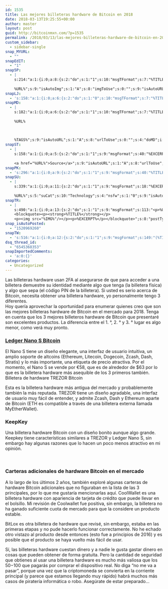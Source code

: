 ```yaml
---
id: 1535
title: Las mejores billeteras hardware de Bitcoin en 2018
date: 2018-03-13T19:25:55+00:00
author: master
layout: post
guid: http://bitcoinmxn.com/?p=1535
permalink: /2018/03/13/las-mejores-billeteras-hardware-de-bitcoin-en-2018/
custom_sidebar:
  - sidebar-single
snap_MYURL:
  - ""
snapEdIT:
  - "1"
snap5P:
  - |
    s:214:"a:1:{i:0;a:8:{s:2:"do";s:1:"1";s:10:"msgTFormat";s:7:"%TITLE%";s:9:"msgFormat";s:18:"%EXCERPT%
    
    %URL%";s:9:"isAutoImg";s:1:"A";s:8:"imgToUse";s:0:"";s:9:"isAutoURL";s:1:"A";s:8:"urlToUse";s:0:"";s:4:"do5P";i:0;}}";
snapLJ:
  - 's:158:"a:1:{i:0;a:6:{s:2:"do";s:1:"0";s:10:"msgTFormat";s:7:"%TITLE%";s:9:"msgFormat";s:9:"%EXCERPT%";s:9:"isAutoURL";s:1:"A";s:8:"urlToUse";s:0:"";s:4:"doLJ";i:0;}}";'
snapMD:
  - |
    s:182:"a:1:{i:0;a:6:{s:2:"do";s:1:"1";s:10:"msgTFormat";s:7:"%TITLE%";s:9:"msgFormat";s:32:"%EXCERPT%
    
    %URL%
    
    
    
    %TAGS%";s:9:"isAutoURL";s:1:"A";s:8:"urlToUse";s:0:"";s:4:"doMD";i:0;}}";
snapST:
  - |
    s:158:"a:1:{i:0;a:5:{s:2:"do";s:1:"1";s:9:"msgFormat";s:40:"%EXCERPT%
    
    <a href="%URL%">Source</a>";s:9:"isAutoURL";s:1:"A";s:8:"urlToUse";s:0:"";s:4:"doST";i:0;}}";
snapPK:
  - 's:296:"a:1:{i:0;a:9:{s:2:"do";s:1:"1";s:9:"msgFormat";s:40:"%TITLE% - %URL% #bitcoin #mexico #crypto";s:9:"isAutoURL";s:1:"A";s:8:"urlToUse";s:0:"";s:4:"doPK";i:0;s:8:"isPosted";s:1:"1";s:4:"pgID";i:1371139101;s:7:"postURL";s:30:"https://www.plurk.com/p/moc9p9";s:5:"pDate";s:19:"2018-03-13 19:27:23";}}";'
snapSU:
  - |
    s:339:"a:1:{i:0;a:11:{s:2:"do";s:1:"1";s:9:"msgFormat";s:18:"%EXCERPT%
    
    %URL%";s:5:"suCat";s:10:"Technology";s:4:"nsfw";s:1:"0";s:9:"isAutoURL";s:1:"A";s:8:"urlToUse";s:0:"";s:4:"doSU";i:0;s:8:"isPosted";s:1:"1";s:4:"pgID";s:6:"18hd6X";s:7:"postURL";s:45:"http://www.stumbleupon.com/su/18hd6X/comments";s:5:"pDate";s:19:"2018-03-13 19:27:38";}}";
snapTR:
  - |
    s:490:"a:1:{i:0;a:13:{s:2:"do";s:1:"1";s:9:"msgFormat";s:113:"<p>%URL%</p>
    <blockquote><p><strong>%TITLE%</strong></p>
    <p><img src="%IMG%"/></p><p>%EXCERPT%</p></blockquote>";s:8:"postType";s:1:"T";s:10:"msgTFormat";s:7:"%TITLE%";s:9:"isAutoImg";s:1:"A";s:8:"imgToUse";s:0:"";s:9:"isAutoURL";s:1:"A";s:8:"urlToUse";s:0:"";s:4:"doTR";i:0;s:8:"isPosted";s:1:"1";s:4:"pgID";i:171838377738;s:7:"postURL";s:46:"http://bitcoinmxn.tumblr.com/post/171838377738";s:5:"pDate";s:19:"2018-03-13 19:27:40";}}";
snap_isAutoPosted:
  - "1520969260"
snapTW:
  - 's:516:"a:1:{i:0;a:12:{s:2:"do";s:1:"1";s:9:"msgFormat";s:149:"(%TITLE%) - %URL% #bitcoin #criptomonedas #criptomoneda #blockchain #bitcoinMexico #bitcoinpanama #bitcoinvenezuela #ethereum #mexico #cryptocurrency";s:8:"attchImg";s:1:"1";s:9:"isAutoImg";s:1:"A";s:8:"imgToUse";s:0:"";s:9:"isAutoURL";s:1:"A";s:8:"urlToUse";s:0:"";s:4:"doTW";i:0;s:8:"isPosted";s:1:"1";s:4:"pgID";s:18:"973641766124564481";s:7:"postURL";s:57:"https://twitter.com/mxn_bitcoin/status/973641766124564481";s:5:"pDate";s:19:"2018-03-13 19:27:41";}}";'
dsq_thread_id:
  - "6545368353"
snapImportedComments:
  - 'a:0:{}'
categories:
  - Uncategorized
---
```

Las billeteras hardware usan 2FA al asegurarse de que para acceder a una billetera demuestre su identidad mediante algo que tenga (la billetera física) y algo que sepa (el código PIN de la billetera). Si usted es serio acerca de Bitcoin, necesita obtener una billetera hardware, yo personalmente tengo 3 diferentes.  
Hoy quería aprovechar la oportunidad para enumerar quienes creo que son las mejores billeteras hardware de Bitcoin en el mercado para 2018. Tenga en cuenta que los 3 mejores billeteros hardware de Bitcoin que presentaré son excelentes productos. La diferencia entre el 1. °, 2. ° y 3. ° lugar es algo menor, como verá muy pronto.

### [Ledger Nano S Bitcoin](https://www.ledgerwallet.com/r/19e2)

El Nano S tiene un diseño elegante, una interfaz de usuario intuitiva, un amplio soporte de altcoins (Ethereum, Litecoin, Dogecoin, Zcash, Dash, Stratis) y lo más importante, una etiqueta de precio atractiva. Por el momento, el Nano S se vende por €58, que es de alrededor de $63 por lo que es la billetera hardware más asequible de los 3 primeros también.  
Billetera de hardware TREZOR Bitcoin

Esta es la billetera hardware más antigua del mercado y probablemente también la más reputada. TREZOR tiene un diseño agradable, una interfaz de usuario muy fácil de entender, y admite Zcash, Dash y Ethereum aparte de Bitcoin (ETH es compatible a través de una billetera externa llamada MyEtherWallet).

### KeepKey

Una billetera hardware Bitcoin con un diseño bonito aunque algo grande. Keepkey tiene características similares a TREZOR y Ledger Nano S, sin embargo hay algunas razones que lo hacen un poco menos atractivo en mi opinión.

&nbsp;

### Carteras adicionales de hardware Bitcoin en el mercado

A lo largo de los últimos 2 años, también exploré algunas carteras de hardware Bitcoin adicionales que no figuraban en la lista de las 3 principales, por lo que me gustaría mencionarlas aquí. CoolWallet es una billetera hardware con apariencia de tarjeta de crédito que puede llevar en el bolsillo. Mi revisión de Coolwallet fue positiva, sin embargo, la billetera no ha ganado suficiente cuota de mercado para que la considere un producto estable.

BitLox es otra billetera de hardware que revisé, sin embargo, estaba en las primeras etapas y no pude hacerlo funcionar correctamente. No he echado otro vistazo al producto desde entonces (esto fue a principios de 2016) y es posible que el producto se haya vuelto más fácil de usar.

Sí, las billeteras hardware cuestan dinero y a nadie le gusta gastar dinero en cosas que pueden obtener de forma gratuita. Pero la cantidad de seguridad que obtienes al usar una billetera hardware es mucho más valiosa que los $50-$100 que pagarás por comprar el dispositivo real. No diga &#8220;no me va a pasar&#8221;, porque una vez que la criptomoneda se convierta en la corriente principal (y parece que estamos llegando muy rápido) habrá muchos más casos de piratería informática o robo. Asegúrate de estar preparado&#8230;